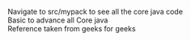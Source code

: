 Navigate to src/mypack to see all the core java code <br>
Basic to advance all Core java <br>
Reference taken from geeks for geeks
